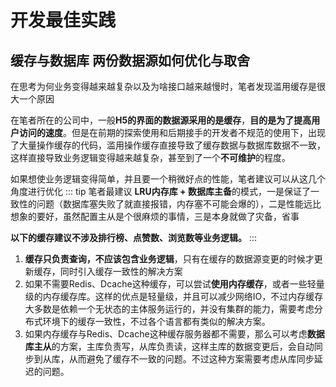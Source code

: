 # 开发最佳实践

## 缓存与数据库 两份数据源如何优化与取舍

在思考为何业务变得越来越复杂以及为啥接口越来越慢时，笔者发现滥用缓存是很大一个原因

在笔者所在的公司中，一般**H5的界面的数据源采用的是缓存**，**目的是为了提高用户访问的速度**。但是在前期的探索使用和后期接手的开发者不规范的使用下，出现了大量操作缓存的代码，滥用操作缓存直接导致了缓存数据与数据库数据不一致， 这样直接导致业务逻辑变得越来越复杂，甚至到了一个**不可维护**的程度。

如果想使业务逻辑变得简单，并且要一个稍微好点的性能，笔者建议可以从这几个角度进行优化
::: tip
笔者最建议 **LRU内存库 + 数据库主备**的模式，一是保证了一致性的问题（数据库塞失败了就直接报错，内存塞不可能会爆的），二是性能远比想象的要好，虽然配置主从是个很麻烦的事情，三是本身就做了灾备，省事

**以下的缓存建议不涉及排行榜、点赞数、浏览数等业务逻辑。**
:::

1. **缓存只负责查询，不应该包含业务逻辑**，只有在缓存的数据源变更的时候才更新缓存，同时引入缓存一致性的解决方案
2. 如果不需要Redis、Dcache这种缓存，可以尝试**使用内存缓存**，或者一些轻量级的内存缓存库。这样的优点是轻量级，并且可以减少网络IO，不过内存缓存大多数是依赖一个无状态的主体服务运行的，并没有集群的能力，需要考虑分布式环境下的缓存一致性，不过各个语言都有类似的解决方案。
3. 如果内存缓存与Redis、Dcache这种缓存服务器都不需要，那么可以考虑**数据库主从**的方案，主库负责写，从库负责读，这样主库的数据变更后，会自动同步到从库，从而避免了缓存不一致的问题。不过这种方案需要考虑从库同步延迟的问题。
